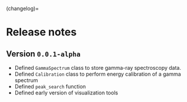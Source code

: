 (changelog)=
# Release notes

## Version `0.0.1-alpha`

* Defined `GammaSpectrum` class to store gamma-ray spectroscopy data.
* Defined `Calibration` class to perform energy calibration of a gamma spectrum
* Defined `peak_search` function
* Defined early version of visualization tools